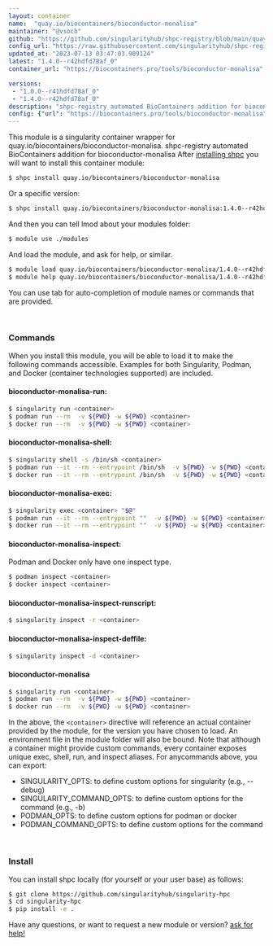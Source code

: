 ```yaml
---
layout: container
name:  "quay.io/biocontainers/bioconductor-monalisa"
maintainer: "@vsoch"
github: "https://github.com/singularityhub/shpc-registry/blob/main/quay.io/biocontainers/bioconductor-monalisa/container.yaml"
config_url: "https://raw.githubusercontent.com/singularityhub/shpc-registry/main/quay.io/biocontainers/bioconductor-monalisa/container.yaml"
updated_at: "2023-07-13 03:47:03.909124"
latest: "1.4.0--r42hdfd78af_0"
container_url: "https://biocontainers.pro/tools/bioconductor-monalisa"

versions:
 - "1.0.0--r41hdfd78af_0"
 - "1.4.0--r42hdfd78af_0"
description: "shpc-registry automated BioContainers addition for bioconductor-monalisa"
config: {"url": "https://biocontainers.pro/tools/bioconductor-monalisa", "maintainer": "@vsoch", "description": "shpc-registry automated BioContainers addition for bioconductor-monalisa", "latest": {"1.4.0--r42hdfd78af_0": "sha256:eadc39c53e300efd3b40f9bbdb401c964da67458b4cf5d4f8278358c4c2c68f2"}, "tags": {"1.0.0--r41hdfd78af_0": "sha256:ac40a7ba6919070a3266847797fbfc1b84cdbc1f7829e71caffa3a0b3d7f4205", "1.4.0--r42hdfd78af_0": "sha256:eadc39c53e300efd3b40f9bbdb401c964da67458b4cf5d4f8278358c4c2c68f2"}, "docker": "quay.io/biocontainers/bioconductor-monalisa"}
---
```


This module is a singularity container wrapper for quay.io/biocontainers/bioconductor-monalisa.
shpc-registry automated BioContainers addition for bioconductor-monalisa
After [installing shpc](#install) you will want to install this container module:


```bash
$ shpc install quay.io/biocontainers/bioconductor-monalisa
```

Or a specific version:

```bash
$ shpc install quay.io/biocontainers/bioconductor-monalisa:1.4.0--r42hdfd78af_0
```

And then you can tell lmod about your modules folder:

```bash
$ module use ./modules
```

And load the module, and ask for help, or similar.

```bash
$ module load quay.io/biocontainers/bioconductor-monalisa/1.4.0--r42hdfd78af_0
$ module help quay.io/biocontainers/bioconductor-monalisa/1.4.0--r42hdfd78af_0
```

You can use tab for auto-completion of module names or commands that are provided.

<br>

### Commands

When you install this module, you will be able to load it to make the following commands accessible.
Examples for both Singularity, Podman, and Docker (container technologies supported) are included.

#### bioconductor-monalisa-run:

```bash
$ singularity run <container>
$ podman run --rm  -v ${PWD} -w ${PWD} <container>
$ docker run --rm  -v ${PWD} -w ${PWD} <container>
```

#### bioconductor-monalisa-shell:

```bash
$ singularity shell -s /bin/sh <container>
$ podman run --it --rm --entrypoint /bin/sh  -v ${PWD} -w ${PWD} <container>
$ docker run --it --rm --entrypoint /bin/sh  -v ${PWD} -w ${PWD} <container>
```

#### bioconductor-monalisa-exec:

```bash
$ singularity exec <container> "$@"
$ podman run --it --rm --entrypoint ""  -v ${PWD} -w ${PWD} <container> "$@"
$ docker run --it --rm --entrypoint ""  -v ${PWD} -w ${PWD} <container> "$@"
```

#### bioconductor-monalisa-inspect:

Podman and Docker only have one inspect type.

```bash
$ podman inspect <container>
$ docker inspect <container>
```

#### bioconductor-monalisa-inspect-runscript:

```bash
$ singularity inspect -r <container>
```

#### bioconductor-monalisa-inspect-deffile:

```bash
$ singularity inspect -d <container>
```



#### bioconductor-monalisa

```bash
$ singularity run <container>
$ podman run --rm  -v ${PWD} -w ${PWD} <container>
$ docker run --rm  -v ${PWD} -w ${PWD} <container>
```


In the above, the `<container>` directive will reference an actual container provided
by the module, for the version you have chosen to load. An environment file in the
module folder will also be bound. Note that although a container
might provide custom commands, every container exposes unique exec, shell, run, and
inspect aliases. For anycommands above, you can export:

 - SINGULARITY_OPTS: to define custom options for singularity (e.g., --debug)
 - SINGULARITY_COMMAND_OPTS: to define custom options for the command (e.g., -b)
 - PODMAN_OPTS: to define custom options for podman or docker
 - PODMAN_COMMAND_OPTS: to define custom options for the command

<br>

### Install

You can install shpc locally (for yourself or your user base) as follows:

```bash
$ git clone https://github.com/singularityhub/singularity-hpc
$ cd singularity-hpc
$ pip install -e .
```

Have any questions, or want to request a new module or version? [ask for help!](https://github.com/singularityhub/singularity-hpc/issues)